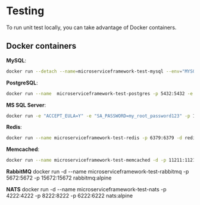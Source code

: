 # Testing

To run unit test locally, you can take advantage of Docker containers.

## Docker containers

**MySQL**:
```bash
docker run --detach --name=microserviceframework-test-mysql --env="MYSQL_ROOT_PASSWORD=root" --env="MYSQL_DATABASE=microservice_framework_tests" --publish 3306:3306 mysql:8
```
**PostgreSQL**:
```bash
docker run --name  microserviceframework-test-postgres -p 5432:5432 -e POSTGRES_PASSWORD=postgres -d postgres
```
**MS SQL Server**:
```bash
docker run -e "ACCEPT_EULA=Y" -e "SA_PASSWORD=my_root_password123" -p 1433:1433 --name microserviceframework-test-sqlserver -d mcr.microsoft.com/mssql/server:2019-latest
```
**Redis**:
```bash
docker run --name microserviceframework-test-redis -p 6379:6379 -d redis:alpine
```
**Memcached**:
```bash
docker run --name microserviceframework-test-memcached -d -p 11211:11211 memcached:alpine
```

**RabbitMQ**
docker run -d --name microserviceframework-test-rabbitmq -p 5672:5672 -p 15672:15672 rabbitmq:alpine

**NATS**
docker run -d --name microserviceframework-test-nats -p 4222:4222 -p 8222:8222 -p 6222:6222 nats:alpine